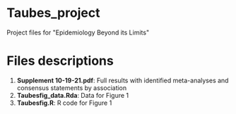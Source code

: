 # Taubes_project
Project files for "Epidemiology Beyond its Limits"

# Files descriptions
1. **Supplement 10-19-21.pdf**: Full results with identified meta-analyses and consensus statements by association 
2. **Taubesfig_data.Rda**: Data for Figure 1
3. **Taubesfig.R**: R code for Figure 1
